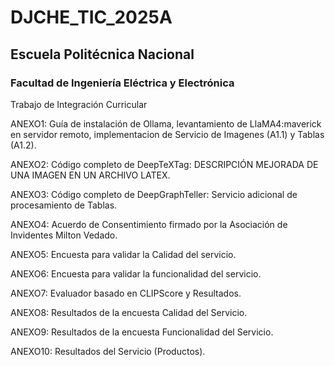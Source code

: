 # DJCHE_TIC_2025A

## Escuela Politécnica Nacional
### Facultad de Ingeniería Eléctrica y Electrónica

Trabajo de Integración Curricular 

ANEXO1: Guía de instalación de Ollama, levantamiento de LlaMA4:maverick en servidor remoto, implementacion de Servicio de Imagenes (A1.1) y Tablas (A1.2).

ANEXO2: Código completo de DeepTeXTag: DESCRIPCIÓN MEJORADA DE UNA IMAGEN EN UN ARCHIVO LATEX.

ANEXO3: Código completo de DeepGraphTeller: Servicio adicional de procesamiento de Tablas.

ANEXO4: Acuerdo de Consentimiento firmado por la Asociación de Invidentes Milton Vedado.

ANEXO5: Encuesta para validar la Calidad del servicio.

ANEXO6: Encuesta para validar la funcionalidad del servicio.

ANEXO7: Evaluador basado en CLIPScore y Resultados.

ANEXO8: Resultados de la encuesta Calidad del Servicio.

ANEXO9: Resultados de la encuesta Funcionalidad del Servicio.

ANEXO10: Resultados del Servicio (Productos).



